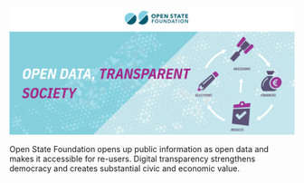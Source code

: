 [![Open State Foundation banner](/profile/OSF-GitHub-banner.png)](https://openstate.eu)

Open State Foundation opens up public information as open data and makes it accessible for re-users. Digital transparency strengthens democracy and creates substantial civic and economic value.
